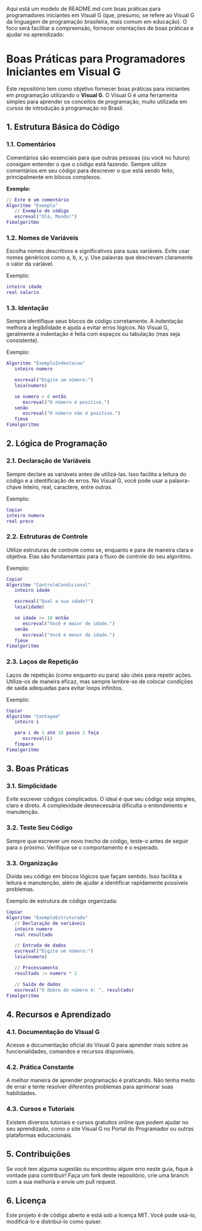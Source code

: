 
Aqui está um modelo de README.md com boas práticas para programadores iniciantes em Visual G (que, presumo, se refere ao Visual G da linguagem de programação brasileira, mais comum em educação). O foco será facilitar a compreensão, fornecer orientações de boas práticas e ajudar no aprendizado:


# Boas Práticas para Programadores Iniciantes em Visual G

Este repositório tem como objetivo fornecer boas práticas para iniciantes em programação utilizando o **Visual G**. O Visual G é uma ferramenta simples para aprender os conceitos de programação, muito utilizada em cursos de introdução à programação no Brasil.

## 1. Estrutura Básica do Código

### 1.1. Comentários
Comentários são essenciais para que outras pessoas (ou você no futuro) consigam entender o que o código está fazendo. Sempre utilize comentários em seu código para descrever o que está sendo feito, principalmente em blocos complexos.

**Exemplo:**
```g
// Este é um comentário
Algoritmo "Exemplo"
   // Exemplo de código
   escreval("Olá, Mundo!")  
Fimalgoritmo
```
### 1.2. Nomes de Variáveis
Escolha nomes descritivos e significativos para suas variáveis. Evite usar nomes genéricos como a, b, x, y. Use palavras que descrevam claramente o valor da variável.

Exemplo:

```g
inteiro idade
real salario
```
### 1.3. Identação
Sempre identifique seus blocos de código corretamente. A indentação melhora a legibilidade e ajuda a evitar erros lógicos. No Visual G, geralmente a indentação é feita com espaços ou tabulação (mas seja consistente).

Exemplo:

```g
Algoritmo "ExemploIndentacao"
   inteiro numero

   escreval("Digite um número:")
   leia(numero)

   se numero > 0 então
      escreval("O número é positivo.")
   senão
      escreval("O número não é positivo.")
   fimse
Fimalgoritmo
```

## 2. Lógica de Programação
### 2.1. Declaração de Variáveis
Sempre declare as variáveis antes de utilizá-las. Isso facilita a leitura do código e a identificação de erros. No Visual G, você pode usar a palavra-chave inteiro, real, caractere, entre outras.

Exemplo:

```g
Copiar
inteiro numero
real preco
```
### 2.2. Estruturas de Controle
Utilize estruturas de controle como se, enquanto e para de maneira clara e objetiva. Elas são fundamentais para o fluxo de controle do seu algoritmo.

Exemplo:

```g
Copiar
Algoritmo "ControleCondicional"
   inteiro idade

   escreval("Qual a sua idade?")
   leia(idade)

   se idade >= 18 então
      escreval("Você é maior de idade.")
   senão
      escreval("Você é menor de idade.")
   fimse
Fimalgoritmo
```
### 2.3. Laços de Repetição
Laços de repetição (como enquanto ou para) são úteis para repetir ações. Utilize-os de maneira eficaz, mas sempre lembre-se de colocar condições de saída adequadas para evitar loops infinitos.

Exemplo:

```g
Copiar
Algoritmo "Contagem"
   inteiro i

   para i de 1 até 10 passo 1 faça
      escreval(i)
   fimpara
Fimalgoritmo
```
## 3. Boas Práticas
### 3.1. Simplicidade
Evite escrever códigos complicados. O ideal é que seu código seja simples, claro e direto. A complexidade desnecessária dificulta o entendimento e manutenção.

### 3.2. Teste Seu Código
Sempre que escrever um novo trecho de código, teste-o antes de seguir para o próximo. Verifique se o comportamento é o esperado.

### 3.3. Organização
Divida seu código em blocos lógicos que façam sentido. Isso facilita a leitura e manutenção, além de ajudar a identificar rapidamente possíveis problemas.

Exemplo de estrutura de código organizada:

```g
Copiar
Algoritmo "ExemploEstruturado"
   // Declaração de variáveis
   inteiro numero
   real resultado

   // Entrada de dados
   escreval("Digite um número:")
   leia(numero)

   // Processamento
   resultado := numero * 2

   // Saída de dados
   escreval("O dobro do número é: ", resultado)
Fimalgoritmo
```

## 4. Recursos e Aprendizado
### 4.1. Documentação do Visual G
Acesse a documentação oficial do Visual G para aprender mais sobre as funcionalidades, comandos e recursos disponíveis.

### 4.2. Prática Constante
A melhor maneira de aprender programação é praticando. Não tenha medo de errar e tente resolver diferentes problemas para aprimorar suas habilidades.

### 4.3. Cursos e Tutoriais
Existem diversos tutoriais e cursos gratuitos online que podem ajudar no seu aprendizado, como o site Visual G no Portal do Programador ou outras plataformas educacionais.

## 5. Contribuições
Se você tem alguma sugestão ou encontrou algum erro neste guia, fique à vontade para contribuir! Faça um fork deste repositório, crie uma branch com a sua melhoria e envie um pull request.

## 6. Licença
Este projeto é de código aberto e está sob a licença MIT. Você pode usá-lo, modificá-lo e distribuí-lo como quiser.
